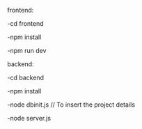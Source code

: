 ﻿
frontend:

-cd frontend

-npm install 

-npm run dev

backend:

-cd backend

-npm install

-node dbinit.js // To insert the project details

-node server.js
